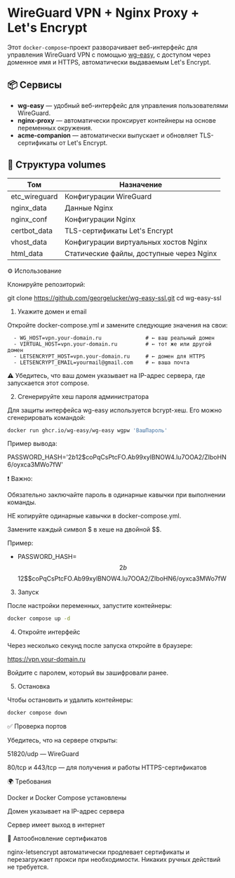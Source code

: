# WireGuard VPN + Nginx Proxy + Let's Encrypt

Этот `docker-compose`-проект разворачивает веб-интерфейс для управления WireGuard VPN с помощью [wg-easy](https://github.com/WeeJeWel/wg-easy), с доступом через доменное имя и HTTPS, автоматически выдаваемым Let's Encrypt.

## 📦 Сервисы

- **wg-easy** — удобный веб-интерфейс для управления пользователями WireGuard.
- **nginx-proxy** — автоматически проксирует контейнеры на основе переменных окружения.
- **acme-companion** — автоматически выпускает и обновляет TLS-сертификаты от Let's Encrypt.

## 📁 Структура volumes

| Том             | Назначение                                      |
|------------------|--------------------------------------------------|
| etc_wireguard    | Конфигурации WireGuard                           |
| nginx_data       | Данные Nginx                                     |
| nginx_conf       | Конфигурации Nginx                              |
| certbot_data     | TLS-сертификаты Let's Encrypt                   |
| vhost_data       | Конфигурации виртуальных хостов Nginx           |
| html_data        | Статические файлы, доступные через Nginx        |

⚙️ Использование

Клонируйте репозиторий:

git clone https://github.com/georgelucker/wg-easy-ssl.git
cd wg-easy-ssl

1. Укажите домен и email

Откройте docker-compose.yml и замените следующие значения на свои:

      - WG_HOST=vpn.your-domain.ru              # ← ваш реальный домен
      - VIRTUAL_HOST=vpn.your-domain.ru         # ← тот же или другой домен
      - LETSENCRYPT_HOST=vpn.your-domain.ru     # ← домен для HTTPS
      - LETSENCRYPT_EMAIL=yourmail@gmail.com    # ← ваша почта

⚠️ Убедитесь, что ваш домен указывает на IP-адрес сервера, где запускается этот compose.

2. Сгенерируйте хеш пароля администратора

Для защиты интерфейса wg-easy используется bcrypt-хеш. Его можно сгенерировать командой:
```bash
docker run ghcr.io/wg-easy/wg-easy wgpw 'ВашПароль'
```
Пример вывода:

PASSWORD_HASH='$2b$12$coPqCsPtcFO.Ab99xylBNOW4.Iu7OOA2/ZIboHN6/oyxca3MWo7fW'

❗ Важно:

Обязательно заключайте пароль в одинарные кавычки при выполнении команды.

НЕ копируйте одинарные кавычки в docker-compose.yml.

Замените каждый символ $ в хеше на двойной $$.

Пример:

- PASSWORD_HASH=$$2b$$12$$coPqCsPtcFO.Ab99xylBNOW4.Iu7OOA2/ZIboHN6/oyxca3MWo7fW

3. Запуск

После настройки переменных, запустите контейнеры:
```bash
docker compose up -d
```
4. Откройте интерфейс

Через несколько секунд после запуска откройте в браузере:

https://vpn.your-domain.ru

Войдите с паролем, который вы зашифровали ранее.

5. Остановка

Чтобы остановить и удалить контейнеры:

```bash
docker compose down
```
✅ Проверка портов

Убедитесь, что на сервере открыты:

51820/udp — WireGuard

80/tcp и 443/tcp — для получения и работы HTTPS-сертификатов

🌍 Требования

Docker и Docker Compose установлены

Домен указывает на IP-адрес сервера

Сервер имеет выход в интернет

🔄 Автообновление сертификатов

nginx-letsencrypt автоматически продлевает сертификаты и перезагружает прокси при необходимости. Никаких ручных действий не требуется.
